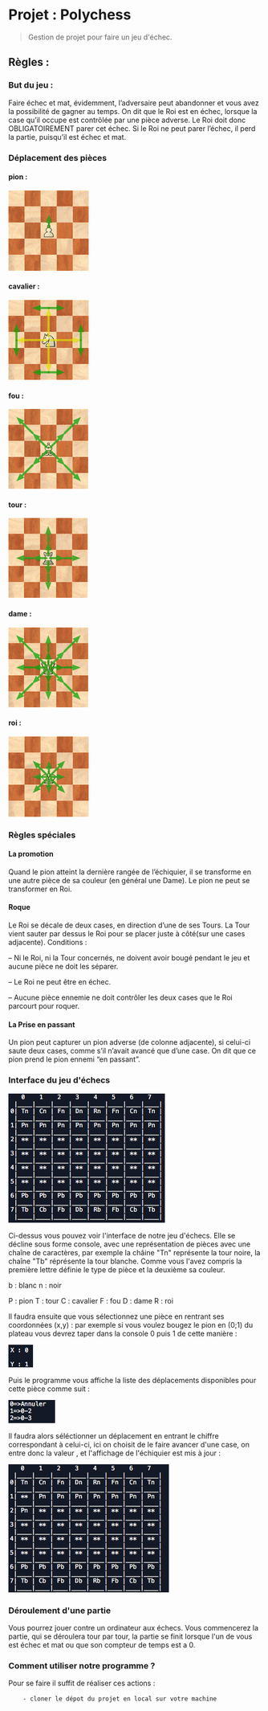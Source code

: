 # Projet : Polychess  
> Gestion de projet pour faire un jeu d'échec. 

## Règles : 

### But du jeu :

Faire échec et mat, évidemment, l’adversaire peut abandonner et vous avez la possibilité de gagner au temps.
On dit que le Roi est en échec, lorsque la case qu’il occupe est contrôlée par une pièce adverse. Le Roi doit donc OBLIGATOIREMENT parer cet échec.
Si le Roi ne peut parer l’échec, il perd la partie, puisqu’il est échec et mat.

### Déplacement des pièces 

  #### pion :
  
![](img/deplacement-pion.png)

  #### cavalier :
  
![](img/deplacement-cavalier.png)

  #### fou :
  
![](img/deplacement-fou.png)

  #### tour :
  
![](img/deplacement-tour.png)

  #### dame :
  
![](img/deplacement-dame.png)

  #### roi :
  
![](img/deplacement-roi.png)

### Règles spéciales

  #### La promotion 
Quand le pion atteint la dernière rangée de l’échiquier, il se transforme en une autre pièce de sa couleur (en général une Dame). Le pion ne peut se transformer en Roi.

  #### Roque
Le Roi se décale de deux cases, en direction d’une de ses Tours. La Tour vient sauter par dessus le Roi pour se placer juste à côté(sur une cases adjacente).
Conditions : 

– Ni le Roi, ni la Tour concernés, ne doivent avoir bougé pendant le jeu et aucune pièce ne doit les séparer.

– Le Roi ne peut être en échec.

– Aucune pièce ennemie ne doit contrôler les deux cases que le Roi parcourt pour roquer.

  #### La Prise en passant 
Un pion peut capturer un pion adverse (de colonne adjacente), si celui-ci saute deux cases, comme s’il n’avait avancé que d’une case. On dit que ce pion prend le pion ennemi “en passant”.


### Interface du jeu d'échecs

![](img/interface.png)

Ci-dessus vous pouvez voir l'interface de notre jeu d'échecs. Elle se décline sous forme console, avec une représentation de pièces avec une chaîne de caractères, par exemple la châine "Tn" représente la tour noire, la chaîne "Tb" réprésente la tour blanche. 
Comme vous l'avez compris la première lettre définie le type de pièce et la deuxième sa couleur. 

b : blanc
n : noir

P : pion
T : tour
C : cavalier
F : fou
D : dame
R : roi

Il faudra ensuite que vous sélectionnez une pièce en rentrant ses coordonnées (x,y) : par exemple si vous voulez bougez le pion en (0;1) du plateau vous devrez taper dans la console 0 puis 1 de cette manière :

![](img/interfacePionSelec.png)

Puis le programme vous affiche la liste des déplacements disponibles pour cette pièce comme suit : 

![](img/interfacePionSelecPossibi.png)

Il faudra alors séléctionner un déplacement en entrant le chiffre correspondant à celui-ci, ici on choisit de le faire avancer d'une case, on entre donc la valeur  , et l'affichage de l'échiquier est mis à jour :

![](img/echiquierAJour.png)

### Déroulement d'une partie

Vous pourrez jouer contre un ordinateur aux échecs. Vous commencerez la partie, qui se déroulera tour par tour, la partie se finit lorsque l'un de vous est échec et mat ou que son compteur de temps est a 0.


### Comment utiliser notre programme ? 
  
  Pour se faire il suffit de réaliser ces actions :
  
        - cloner le dépot du projet en local sur votre machine 
        
        
       


